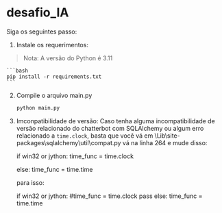 # desafio_IA
Siga os seguintes passo:

1. Instale os requerimentos:
> Nota: A versão do Python é 3.11

    ```bash
    pip install -r requirements.txt
    ```
2. Compile o arquivo main.py
    ```bash
    python main.py
    ```
3. Imconpatibilidade de versão:
    Caso tenha alguma incompatibilidade de versão relacionado do chatterbot com SQLAlchemy ou algum erro relacionado a `time.clock`, basta que você vá em <Python-folder>\Lib\site-packages\sqlalchemy\util\compat.py vá na linha 264 e mude disso:

    if win32 or jython:
        time_func = time.clock
        
    else:
        time_func = time.time

    para isso:

    if win32 or jython:
        #time_func = time.clock
        pass
    else:
        time_func = time.time